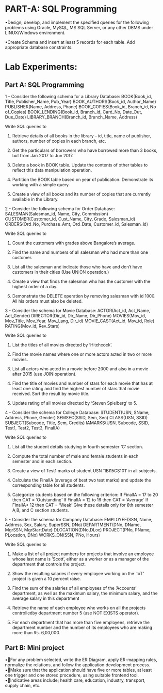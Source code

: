 # PART-A: SQL Programming

•Design, develop, and implement the specified queries for the following problems using Oracle, MySQL, MS SQL Server, or any other DBMS under LINUX/Windows environment.

•Create Schema and insert at least 5 records for each table. Add appropriate database constraints.

# Lab Experiments:
## Part A: SQL Programming

1 -  Consider the following schema for a Library Database:
BOOK(Book_id, Title, Publisher_Name, Pub_Year)
BOOK_AUTHORS(Book_id, Author_Name)
PUBLISHER(Name, Address, Phone)
BOOK_COPIES(Book_id, Branch_id, No-of_Copies)
BOOK_LENDING(Book_id, Branch_id, Card_No, Date_Out, Due_Date)
LIBRARY_BRANCH(Branch_id, Branch_Name, Address)

Write SQL queries to

1.	Retrieve details of all books in the library – id, title, name of publisher, authors, number of copies in each branch, etc.

2.	Get the particulars of borrowers who have borrowed more than 3 books, but from Jan 2017 to Jun 2017.

3.	Delete a book in BOOK table. Update the contents of other tables to reflect this data manipulation operation.

4.	Partition the BOOK table based on year of publication. Demonstrate its working with a simple query.

5.	Create a view of all books and its number of copies that are currently available in the Library.


2 - Consider the following schema for Order Database:
SALESMAN(Salesman_id, Name, City, Commission)
CUSTOMER(Customer_id, Cust_Name, City, Grade, Salesman_id)
ORDERS(Ord_No, Purchase_Amt, Ord_Date, Customer_id, Salesman_id)

Write SQL queries to

1. Count the customers with grades above Bangalore’s average.

2. Find the name and numbers of all salesman who had more than one customer.

3. List all the salesman and indicate those who have and don’t have customers in
their cities (Use UNION operation.)

4. Create a view that finds the salesman who has the customer with the highest
order of a day.

5. Demonstrate the DELETE operation by removing salesman with id 1000. All
his orders must also be deleted.


3 - Consider the schema for Movie Database:
ACTOR(Act_id, Act_Name, Act_Gender)
DIRECTOR(Dir_id, Dir_Name, Dir_Phone)
MOVIES(Mov_id, Mov_Title, Mov_Year, Mov_Lang, Dir_id)
MOVIE_CAST(Act_id, Mov_id, Role)
RATING(Mov_id, Rev_Stars)

Write SQL queries to

1. List the titles of all movies directed by ‘Hitchcock’.

2. Find the movie names where one or more actors acted in two or more movies.

3. List all actors who acted in a movie before 2000 and also in a movie after 2015 (use JOIN operation).

4. Find the title of movies and number of stars for each movie that has at least one rating and find the highest number of stars that movie received. Sort the result by movie title.

5. Update rating of all movies directed by ‘Steven Spielberg’ to 5.


4 - Consider the schema for College Database:
STUDENT(USN, SName, Address, Phone, Gender)
SEMSEC(SSID, Sem, Sec)
CLASS(USN, SSID)
SUBJECT(Subcode, Title, Sem, Credits)
IAMARKS(USN, Subcode, SSID, Test1, Test2, Test3, FinalIA)

Write SQL queries to

1.	List all the student details studying in fourth semester ‘C’ section.

2. Compute the total number of male and female students in each semester and in each section.

3. Create a view of Test1 marks of student USN ‘1BI15CS101’ in all subjects.

4. Calculate the FinalIA (average of best two test marks) and update the corresponding table for all students.

5. Categorize students based on the following criterion:
If FinalIA = 17 to 20 then CAT = ‘Outstanding’
If FinalIA = 12 to 16 then CAT = ‘Average’
If FinalIA< 12 then CAT = ‘Weak’
Give these details only for 8th semester A,B, and C section students.


5 - Consider the schema for Company Database:
EMPLOYEE(SSN, Name, Address, Sex, Salary, SuperSSN, DNo)
DEPARTMENT(DNo, DName, MgrSSN, MgrStartDate)
DLOCATION(DNo,DLoc)
PROJECT(PNo, PName, PLocation, DNo)
WORKS_ON(SSN, PNo, Hours)

Write SQL queries to

1. Make a list of all project numbers for projects that involve an employee whose last name is ‘Scott’, either as a worker or as a manager of the department that controls the project.

2. Show the resulting salaries if every employee working on the ‘IoT’ project is given a 10 percent raise.

3. Find the sum of the salaries of all employees of the ‘Accounts’ department, as well as the maximum salary, the minimum salary, and the average salary in this department

4. Retrieve the name of each employee who works on all the projects controlledby department number 5 (use NOT EXISTS operator).

5. For each department that has more than five employees, retrieve the department number and the number of its employees who are making more than Rs. 6,00,000.

## Part B: Mini project
•For any problem selected, write the ER Diagram, apply ER-mapping rules, normalize the relations, and follow the application development process.
•Make sure that the application should have five or more tables, at least one trigger and one stored procedure, using suitable frontend tool.
•Indicative areas include; health care, education, industry, transport, supply chain, etc.
